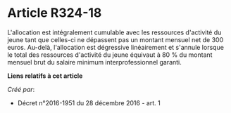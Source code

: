 # Article R324-18

L'allocation  est intégralement cumulable avec les ressources d'activité du jeune  tant que celles-ci ne dépassent pas un
montant mensuel net de 300 euros.  Au-delà, l'allocation est dégressive linéairement et s'annule lorsque  le total des
ressources d'activité du jeune équivaut à 80 % du montant  mensuel brut du salaire minimum interprofessionnel garanti.

**Liens relatifs à cet article**

_Créé par_:

  - Décret n°2016-1951 du 28 décembre 2016 - art. 1
